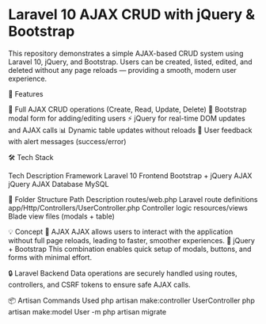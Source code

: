  # Laravel 10 AJAX CRUD with jQuery & Bootstrap
This repository demonstrates a simple AJAX-based CRUD system using Laravel 10, jQuery, and Bootstrap. Users can be created, listed, edited, and deleted without any page reloads — providing a smooth, modern user experience.

🚀 Features

🔄 Full AJAX CRUD operations (Create, Read, Update, Delete)
🧾 Bootstrap modal form for adding/editing users
⚡ jQuery for real-time DOM updates and AJAX calls
📊 Dynamic table updates without reloads
🔔 User feedback with alert messages (success/error)

🛠️ Tech Stack

Tech	    Description
Framework	Laravel 10
Frontend	Bootstrap + jQuery
AJAX	    jQuery AJAX
Database	MySQL

📁 Folder Structure
Path	Description
routes/web.php	Laravel route definitions
app/Http/Controllers/UserController.php	Controller logic
resources/views	Blade view files (modals + table)

💡 Concept
🧠 AJAX 
AJAX allows users to interact with the application without full page reloads, leading to faster, smoother experiences.
🧰 jQuery + Bootstrap
This combination enables quick setup of modals, buttons, and forms with minimal effort.

🔒 Laravel Backend
Data operations are securely handled using routes, controllers, and CSRF tokens to ensure safe AJAX calls.

📦 Artisan Commands Used
php artisan make:controller UserController
php artisan make:model User -m
php artisan migrate
